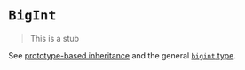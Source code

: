 # `BigInt`

> This is a stub

See [prototype-based inheritance][concept-prototype-inheritance] and the general [`bigint` type][type-bigint].

[concept-prototype-inheritance]: ../../../languages/javascript/info/prototype_inheritance.md
[type-bigint]: ../../../../reference/types/big_integer.md
